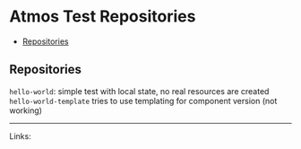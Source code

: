 # Atmos Test Repositories

<!-- vim-markdown-toc Marked -->

* [Repositories](#repositories)

<!-- vim-markdown-toc -->

## Repositories

`hello-world`: simple test with local state, no real resources are created
`hello-world-template` tries to use templating for component version (not working)

---

Links:

<!-- vim: set fenc=utf-8 spell spl=en: -->
